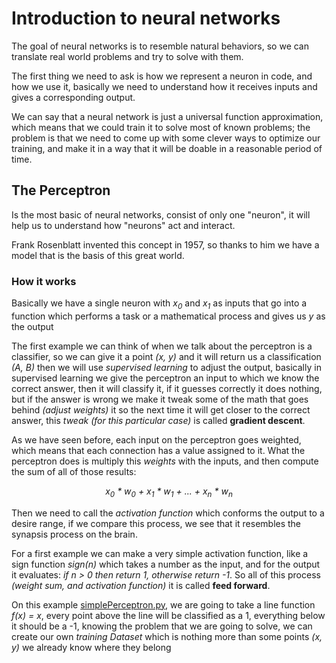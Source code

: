 
# Introduction to neural networks

The goal of neural networks is to resemble natural behaviors, so we can translate real world problems and try to solve with them.

The first thing we need to ask is how we represent a neuron in code, and how we use it, basically we need to understand how it receives inputs and gives a corresponding output.

We can say that a neural network is just a universal function approximation, which means that we could train it to solve most of known problems; the problem is that we need to come up with some clever ways to optimize our training, and make it in a way that it will be doable in a reasonable period of time.

## The Perceptron

Is the most basic of neural networks, consist of only one "neuron", it will help us to understand how "neurons" act and interact.

Frank Rosenblatt invented this concept in 1957, so thanks to him we have a model that is the basis of this great world.

### How it works

Basically we have a single neuron with _x<sub>0</sub>_ and _x<sub>1</sub>_ as inputs that go into a function which performs a task or a mathematical process and gives us _y_ as the output

The first example we can think of when we talk about the perceptron is a classifier, so we can give it a point _(x, y)_ and it will return us a classification _(A, B)_ then we will use _supervised learning_ to adjust the output, basically in supervised learning we give the perceptron an input to which we know the correct answer, then it will classify it, if it guesses correctly it does nothing, but if the answer is wrong we make it tweak some of the math that goes behind _(adjust weights)_ it so the next time it will get closer to the correct answer, this _tweak (for this particular case)_ is called **gradient descent**.

As we have seen before, each input on the perceptron goes weighted, which means that each connection has a value assigned to it.
What the perceptron does is multiply this _weights_ with the inputs, and then compute the sum of all of those results:
_<center> x<sub>0</sub> * w<sub>0</sub> + x<sub>1</sub> * w<sub>1</sub> + ... +  x<sub>n</sub> * w<sub>n</sub></center>_

Then we need to call the _activation function_ which conforms the output to a desire range, if we compare this process, we see that it resembles the synapsis process on the brain.

For a first example we can make a very simple activation function, like a sign function _sign(n)_ which takes a number as the input, and for the output it evaluates: _if n > 0 then return 1, otherwise return -1_. So all of this process _(weight sum, and activation function)_ it is called **feed forward**.

On this example [simplePerceptron.py](/sources/nn-lib/Perceptron/simplePerceptron.py), we are going to take a line function _f(x) = x_, every point above the line will be classified as a 1, everything below it should be a -1, knowing the problem that we are going to solve, we can create our own _training Dataset_ which is nothing more than some points _(x, y)_ we already know where they belong
